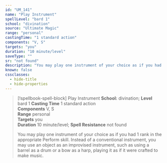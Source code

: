 ```yaml
---
id: "UM_141"
name: "Play Instrument"
spellLevel: "bard 1"
school: "divination"
source: "Ultimate Magic"
range: "personal"
castingTime: "1 standard action"
components: "V, S"
targets: "you"
duration: "10 minute/level"
saveType: ""
sr: "not found"
description: "You may play one instrument of your choice as if you had 1 rank in the appropriate Perform skill. Instead of a conventional instrument, you may use an object as an improvised instrument, such as using a barrel as a drum or a bow as a harp, playing it as if it were crafted to make music."
known: false
cssclasses:
  - hide-title
  - hide-properties
---
```


> [!spellbook-spell-block] Play Instrument
> **School:** divination; **Level** bard 1
> **Casting Time** 1 standard action  
> **Components** V, S  
> **Range** personal  
> **Targets** you  
> **Duration** 10 minute/level; **Spell Resistance** not found
> 
> You may play one instrument of your choice as if you had 1 rank in the appropriate Perform skill. Instead of a conventional instrument, you may use an object as an improvised instrument, such as using a barrel as a drum or a bow as a harp, playing it as if it were crafted to make music.